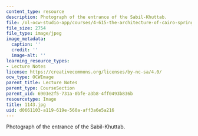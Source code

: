 ```yaml
---
content_type: resource
description: Photograph of the entrance of the Sabil-Khuttab.
file: /ol-ocw-studio-app/courses/4-615-the-architecture-of-cairo-spring-2002/d0661103a119619e560aaff3a6e5a216_1143.jpg
file_size: 2754
file_type: image/jpeg
image_metadata:
  caption: ''
  credit: ''
  image-alt: ''
learning_resource_types:
- Lecture Notes
license: https://creativecommons.org/licenses/by-nc-sa/4.0/
ocw_type: OCWImage
parent_title: Lecture Notes
parent_type: CourseSection
parent_uid: 6903e2f5-731a-0bfe-a3b8-4ff0493b836b
resourcetype: Image
title: 1143.jpg
uid: d0661103-a119-619e-560a-aff3a6e5a216
---
```

Photograph of the entrance of the Sabil-Khuttab.